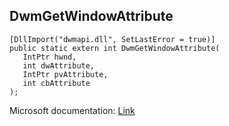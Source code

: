 ## DwmGetWindowAttribute

```
[DllImport("dwmapi.dll", SetLastError = true)]
public static extern int DwmGetWindowAttribute(
   IntPtr hwnd,
   int dwAttribute,
   IntPtr pvAttribute,
   int cbAttribute
);
```

Microsoft documentation: [Link](https://docs.microsoft.com/en-us/windows/win32/api/dwmapi/nf-dwmapi-dwmgetwindowattribute)
